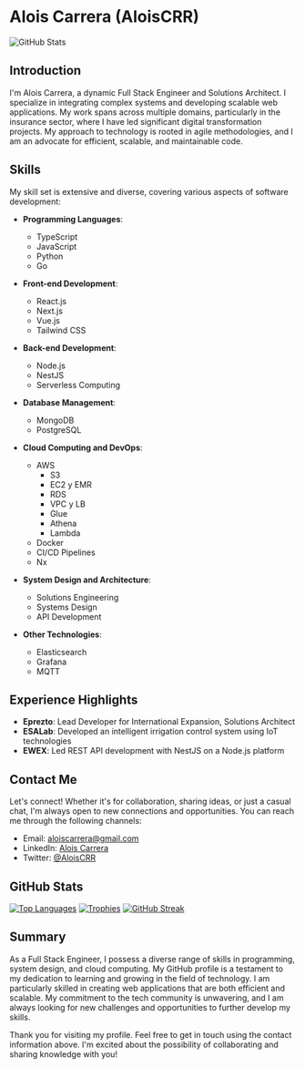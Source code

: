 # Alois Carrera (AloisCRR)

![GitHub Stats](https://github-readme-stats.vercel.app/api?username=AloisCRR)

## Introduction
I'm Alois Carrera, a dynamic Full Stack Engineer and Solutions Architect. I specialize in integrating complex systems and developing scalable web applications. My work spans across multiple domains, particularly in the insurance sector, where I have led significant digital transformation projects. My approach to technology is rooted in agile methodologies, and I am an advocate for efficient, scalable, and maintainable code.

## Skills
My skill set is extensive and diverse, covering various aspects of software development:

- **Programming Languages**:
  - TypeScript
  - JavaScript
  - Python
  - Go

- **Front-end Development**:
  - React.js
  - Next.js
  - Vue.js
  - Tailwind CSS

- **Back-end Development**:
  - Node.js
  - NestJS
  - Serverless Computing

- **Database Management**:
  - MongoDB
  - PostgreSQL

- **Cloud Computing and DevOps**:
  - AWS
    - S3
    - EC2 y EMR
    - RDS
    - VPC y LB
    - Glue
    - Athena
    - Lambda
  - Docker
  - CI/CD Pipelines
  - Nx

- **System Design and Architecture**:
  - Solutions Engineering
  - Systems Design
  - API Development

- **Other Technologies**:
  - Elasticsearch
  - Grafana
  - MQTT

## Experience Highlights
- **Eprezto**: Lead Developer for International Expansion, Solutions Architect
- **ESALab**: Developed an intelligent irrigation control system using IoT technologies
- **EWEX**: Led REST API development with NestJS on a Node.js platform

## Contact Me
Let's connect! Whether it's for collaboration, sharing ideas, or just a casual chat, I'm always open to new connections and opportunities. You can reach me through the following channels:
- Email: aloiscarrera@gmail.com
- LinkedIn: [Alois Carrera](https://www.linkedin.com/in/alois-carrera/)
- Twitter: [@AloisCRR](https://twitter.com/AloisCRR)

## GitHub Stats
[![Top Languages](https://github-readme-stats.vercel.app/api/top-langs/?username=AloisCRR)](https://github.com/AloisCRR)
[![Trophies](https://github-profile-trophy.vercel.app/?username=AloisCRR)](https://github.com/AloisCRR)
[![GitHub Streak](https://streak-stats.demolab.com/?user=AloisCRR)](https://git.io/streak-stats)

## Summary
As a Full Stack Engineer, I possess a diverse range of skills in programming, system design, and cloud computing. My GitHub profile is a testament to my dedication to learning and growing in the field of technology. I am particularly skilled in creating web applications that are both efficient and scalable. My commitment to the tech community is unwavering, and I am always looking for new challenges and opportunities to further develop my skills.

Thank you for visiting my profile. Feel free to get in touch using the contact information above. I'm excited about the possibility of collaborating and sharing knowledge with you!

